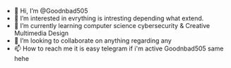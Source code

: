 - 👋 Hi, I’m @Goodnbad505
- 👀 I’m interested in evrything is intresting depending what extend.
- 🌱 I’m currently learning computer science cybersecurity & Creative Multimedia Design 
- 💞️ I’m looking to collaborate on anything regarding any
- 📫 How to reach me it is easy telegram if i'm active Goodnbad505 same hehe

<!---
Goodnbad505/Goodnbad505 is a ✨ special ✨ repository because its `README.md` (this file) appears on your GitHub profile.
You can click the Preview link to take a look at your changes.
--->
